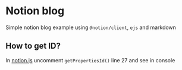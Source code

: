 # Notion blog

Simple notion blog example using `@notion/client`, `ejs` and markdown

## How to get ID?

In [notion.js](notion.js) uncomment `getPropertiesId()` line 27 and see in console
